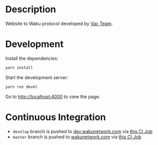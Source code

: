 # Description

Website to Waku protocol developed by [Vac Team](https://vac.dev/).

# Development

Install the dependencies:
```bash
yarn install
```
Start the development server:
```bash
yarn run devel
```
Go to [http://localhost:4000](http://localhost:4000) to view the page.

# Continuous Integration

- `develop` branch is pushed to [dev.wakunetwork.com](https://dev.wakunetwork.com) via [this CI Job](https://ci.status.im/job/website/job/dev.wakunetwork.com/)
- `master` branch is pushed to [wakunetwork.com](https://wakunetwork.com) via [this CI Job](https://ci.status.im/job/website/job/wakunetwork.com/)
